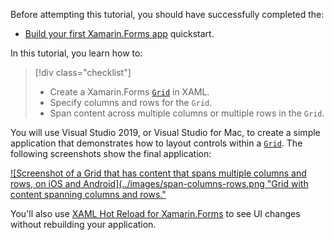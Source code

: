 Before attempting this tutorial, you should have successfully completed the:

- [Build your first Xamarin.Forms app](~/get-started/first-app/index.md) quickstart.

In this tutorial, you learn how to:

> [!div class="checklist"]
>
> - Create a Xamarin.Forms [`Grid`](xref:Xamarin.Forms.Grid) in XAML.
> - Specify columns and rows for the `Grid`.
> - Span content across multiple columns or multiple rows in the `Grid`.

You will use Visual Studio 2019, or Visual Studio for Mac, to create a simple application that demonstrates how to layout controls within a [`Grid`](xref:Xamarin.Forms.Grid). The following screenshots show the final application:

[![Screenshot of a Grid that has content that spans multiple columns and rows, on iOS and Android](../images/span-columns-rows.png "Grid with content spanning columns and rows."](../images/span-columns-rows-large.png#lightbox "Grid with content spanning columns and rows")

You'll also use [XAML Hot Reload for Xamarin.Forms](~/xamarin-forms/xaml/hot-reload.md) to see UI changes without rebuilding your application.
